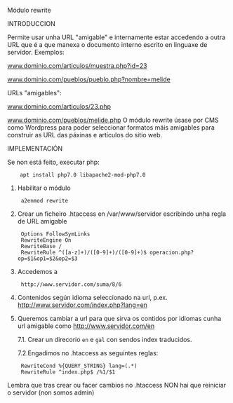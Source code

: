 Módulo rewrite


INTRODUCCION

Permite usar unha URL "amigable" e internamente estar accedendo a outra URL que é a que manexa o documento interno escrito en linguaxe de servidor. Exemplos:

www.dominio.com/articulos/muestra.php?id=23

www.dominio.com/pueblos/pueblo.php?nombre=melide

URLs "amigables":

www.dominio.com/articulos/23.php

www.dominio.com/pueblos/melide.php
O módulo rewrite úsase por CMS como Wordpress para poder seleccionar formatos máis amigables para construir as URL das páxinas e artículos do sitio web.


IMPLEMENTACIÓN

Se non está feito, executar php:

        apt install php7.0 libapache2-mod-php7.0


1. Habilitar o módulo

		a2enmod rewrite

2. Crear un ficheiro .htaccess en /var/www/servidor escribindo unha regla de URL amigable

        Options FollowSymLinks
        RewriteEngine On
        RewriteBase /
        RewriteRule ^([a-z]+)/([0-9]+)/([0-9]+)$ operacion.php?op=$1&op1=$2&op2=$3

5. Accedemos a

        http://www.servidor.com/suma/8/6
		
		

6. Contenidos según idioma seleccionado na url, p.ex. http://www.servidor.com/index.php?lang=en

7. Queremos cambiar a url para que sirva os contidos por idiomas cunha url amigable como http://www.servidor.com/en

	7.1. Crear un direcorio `en` e `gal` con sendos index traducidos.
	
	7.2.Engadimos no .htaccess as seguintes reglas:

        RewriteCond %{QUERY_STRING} lang=(.*)
        RewriteRule ^index.php$ /%1/$1
	
Lembra que tras crear ou facer cambios no .htaccess NON hai que reiniciar o servidor (non somos admin)
